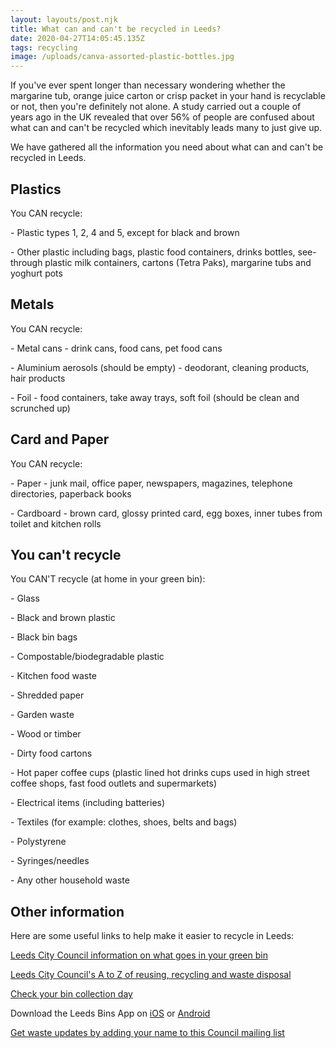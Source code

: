 ```yaml
---
layout: layouts/post.njk
title: What can and can't be recycled in Leeds?
date: 2020-04-27T14:05:45.135Z
tags: recycling
image: /uploads/canva-assorted-plastic-bottles.jpg
---
```

If you've ever spent longer than necessary wondering whether the margarine tub, orange juice carton or crisp packet in your hand is recyclable or not, then you're definitely not alone. A study carried out a couple of years ago in the UK revealed that over 56% of people are confused about what can and can't be recycled which inevitably leads many to just give up.

We have gathered all the information you need about what can and can't be recycled in Leeds.

## Plastics

You CAN recycle:

\- Plastic types 1, 2, 4 and 5, except for black and brown

\- Other plastic including bags, plastic food containers, drinks bottles, see-through plastic milk containers, cartons (Tetra Paks), margarine tubs and yoghurt pots

## Metals

You CAN recycle:

\- Metal cans - drink cans, food cans, pet food cans

\- Aluminium aerosols (should be empty) - deodorant, cleaning products, hair products

\- Foil - food containers, take away trays, soft foil (should be clean and scrunched up)

## Card and Paper

You CAN recycle:

\- Paper - junk mail, office paper, newspapers, magazines, telephone directories, paperback books

\- Cardboard - brown card, glossy printed card, egg boxes, inner tubes from toilet and kitchen rolls

## You can't recycle

You CAN'T recycle (at home in your green bin):

\- Glass

\- Black and brown plastic

\- Black bin bags

\- Compostable/biodegradable plastic

\- Kitchen food waste

\- Shredded paper

\- Garden waste

\- Wood or timber

\- Dirty food cartons

\- Hot paper coffee cups (plastic lined hot drinks cups used in high street coffee shops, fast food outlets and supermarkets)

\- Electrical items (including batteries)

\- Textiles (for example: clothes, shoes, belts and bags)

\- Polystyrene

\- Syringes/needles

\- Any other household waste

## Other information

Here are some useful links to help make it easier to recycle in Leeds:

[Leeds City Council information on what goes in your green bin](https://www.leeds.gov.uk/residents/bins-and-recycling/your-bins/green-recycling-bin)

[Leeds City Council's A to Z of reusing, recycling and waste disposal](https://www.leeds.gov.uk/residents/bins-and-recycling/a-to-z-of-reusing-recycling-and-waste-disposal)

[](https://www.leeds.gov.uk/residents/bins-and-recycling/a-to-z-of-reusing-recycling-and-waste-disposal)[Check your bin collection day](https://www.leeds.gov.uk/residents/bins-and-recycling/check-your-bin-day?fbclid=IwAR34guQIeRlDRdfSlLqAoUV11XxRVK6RrYPBUFVAJYFirzE-iTSqKd9cf2A)

Download the Leeds Bins App on [iOS](https://apps.apple.com/app/apple-store/id1013036432?pt=2305324&ct=zerowasteleeds-glass-campaign&mt=8) or [Android](https://play.google.com/store/apps/details?id=com.imactivate.bins&referrer=utm_source%3Dzerowasteleeds)

[Get waste updates by adding your name to this Council mailing list](https://public.govdelivery.com/accounts/UKLEEDS/subscriber/new?topic_id=UKLEEDS_3&fbclid=IwAR0udGR0GOJ4qbA5vIw9UAyVz8_8TKjvWUOTOExf9SAR6l8n5vswzQUStN8)